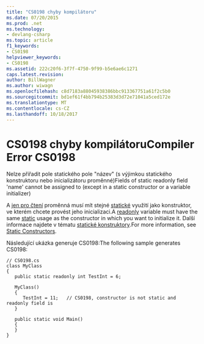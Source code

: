 ```yaml
---
title: "CS0198 chyby kompilátoru"
ms.date: 07/20/2015
ms.prod: .net
ms.technology:
- devlang-csharp
ms.topic: article
f1_keywords:
- CS0198
helpviewer_keywords:
- CS0198
ms.assetid: 222c20f6-3f7f-4750-9f99-b5e6ae6c1271
caps.latest.revision: 
author: BillWagner
ms.author: wiwagn
ms.openlocfilehash: c8d7183a88045938386bbc913367751a61f2c5b0
ms.sourcegitcommit: bd1ef61f4bb794b25383d3d72e71041a5ced172e
ms.translationtype: MT
ms.contentlocale: cs-CZ
ms.lasthandoff: 10/18/2017
---
```

# <a name="compiler-error-cs0198"></a><span data-ttu-id="5f50c-102">CS0198 chyby kompilátoru</span><span class="sxs-lookup"><span data-stu-id="5f50c-102">Compiler Error CS0198</span></span>
<span data-ttu-id="5f50c-103">Nelze přiřadit pole statického pole "název" (s výjimkou statického konstruktoru nebo inicializátoru proměnné)</span><span class="sxs-lookup"><span data-stu-id="5f50c-103">Fields of static readonly field 'name' cannot be assigned to (except in a static constructor or a variable initializer)</span></span>  
  
 <span data-ttu-id="5f50c-104">A [jen pro čtení](../../csharp/language-reference/keywords/readonly.md) proměnná musí mít stejné [statické](../../csharp/language-reference/keywords/static.md) využití jako konstruktor, ve kterém chcete provést jeho inicializaci.</span><span class="sxs-lookup"><span data-stu-id="5f50c-104">A [readonly](../../csharp/language-reference/keywords/readonly.md) variable must have the same [static](../../csharp/language-reference/keywords/static.md) usage as the constructor in which you want to initialize it.</span></span> <span data-ttu-id="5f50c-105">Další informace najdete v tématu [statické konstruktory](../../csharp/programming-guide/classes-and-structs/static-constructors.md).</span><span class="sxs-lookup"><span data-stu-id="5f50c-105">For more information, see [Static Constructors](../../csharp/programming-guide/classes-and-structs/static-constructors.md).</span></span>  
  
 <span data-ttu-id="5f50c-106">Následující ukázka generuje CS0198:</span><span class="sxs-lookup"><span data-stu-id="5f50c-106">The following sample generates CS0198:</span></span>  
  
```  
// CS0198.cs  
class MyClass  
{  
   public static readonly int TestInt = 6;  
  
   MyClass()  
   {  
      TestInt = 11;   // CS0198, constructor is not static and readonly field is  
   }  
  
   public static void Main()  
   {  
   }  
}  
```

